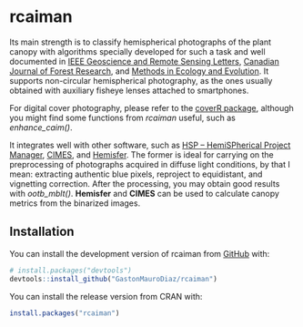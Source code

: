 
<!-- README.md is generated from README.Rmd. Please edit that file -->

# rcaiman

<!-- badges: start -->
<!-- badges: end -->

Its main strength is to classify hemispherical photographs of the plant
canopy with algorithms specially developed for such a task and well
documented in [IEEE Geoscience and Remote Sensing
Letters](https://ieeexplore.ieee.org/document/7103294?arnumber=7103294),
[Canadian Journal of Forest
Research](https://cdnsciencepub.com/doi/full/10.1139/cjfr-2018-0006),
and [Methods in Ecology and
Evolution](https://besjournals.onlinelibrary.wiley.com/doi/10.1111/2041-210X.14059).
It supports non-circular hemispherical photography, as the ones usually
obtained with auxiliary fisheye lenses attached to smartphones.

For digital cover photography, please refer to the [coverR
package](https://link.springer.com/article/10.1007/s00468-022-02338-5),
although you might find some functions from *rcaiman* useful, such as
*enhance_caim()*.

It integrates well with other software, such as [HSP – HemiSPherical
Project Manager](http://scorpion.aai.ee/~lang/HSP/),
[CIMES](http://jmnw.free.fr/), and
[Hemisfer](https://www.schleppi.ch/patrick/hemisfer/). The former is
ideal for carrying on the preprocessing of photographs acquired in
diffuse light conditions, by that I mean: extracting authentic blue
pixels, reproject to equidistant, and vignetting correction. After the
processing, you may obtain good results with *ootb_mblt()*. **Hemisfer**
and **CIMES** can be used to calculate canopy metrics from the binarized
images.

## Installation

You can install the development version of rcaiman from
[GitHub](https://github.com/) with:

``` r
# install.packages("devtools")
devtools::install_github("GastonMauroDiaz/rcaiman")
```

You can install the release version from CRAN with:

``` r
install.packages("rcaiman")
```
